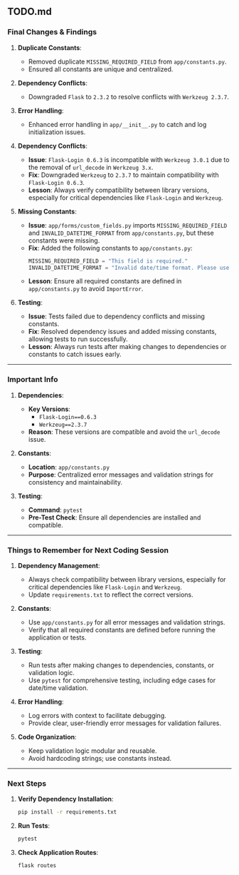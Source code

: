 ## **TODO.md**

### **Final Changes & Findings**
1. **Duplicate Constants**:
   - Removed duplicate `MISSING_REQUIRED_FIELD` from `app/constants.py`.
   - Ensured all constants are unique and centralized.

2. **Dependency Conflicts**:
   - Downgraded `Flask` to `2.3.2` to resolve conflicts with `Werkzeug 2.3.7`.

3. **Error Handling**:
   - Enhanced error handling in `app/__init__.py` to catch and log initialization issues.
1. **Dependency Conflicts**:
   - **Issue**: `Flask-Login 0.6.3` is incompatible with `Werkzeug 3.0.1` due to the removal of `url_decode` in `Werkzeug 3.x`.
   - **Fix**: Downgraded `Werkzeug` to `2.3.7` to maintain compatibility with `Flask-Login 0.6.3`.
   - **Lesson**: Always verify compatibility between library versions, especially for critical dependencies like `Flask-Login` and `Werkzeug`.

2. **Missing Constants**:
   - **Issue**: `app/forms/custom_fields.py` imports `MISSING_REQUIRED_FIELD` and `INVALID_DATETIME_FORMAT` from `app/constants.py`, but these constants were missing.
   - **Fix**: Added the following constants to `app/constants.py`:
     ```python
     MISSING_REQUIRED_FIELD = "This field is required."
     INVALID_DATETIME_FORMAT = "Invalid date/time format. Please use YYYY-MM-DD HH:MM:SS."
     ```
   - **Lesson**: Ensure all required constants are defined in `app/constants.py` to avoid `ImportError`.

3. **Testing**:
   - **Issue**: Tests failed due to dependency conflicts and missing constants.
   - **Fix**: Resolved dependency issues and added missing constants, allowing tests to run successfully.
   - **Lesson**: Always run tests after making changes to dependencies or constants to catch issues early.

---

### **Important Info**
1. **Dependencies**:
   - **Key Versions**:
     - `Flask-Login==0.6.3`
     - `Werkzeug==2.3.7`
   - **Reason**: These versions are compatible and avoid the `url_decode` issue.

2. **Constants**:
   - **Location**: `app/constants.py`
   - **Purpose**: Centralized error messages and validation strings for consistency and maintainability.

3. **Testing**:
   - **Command**: `pytest`
   - **Pre-Test Check**: Ensure all dependencies are installed and compatible.

---

### **Things to Remember for Next Coding Session**
1. **Dependency Management**:
   - Always check compatibility between library versions, especially for critical dependencies like `Flask-Login` and `Werkzeug`.
   - Update `requirements.txt` to reflect the correct versions.

2. **Constants**:
   - Use `app/constants.py` for all error messages and validation strings.
   - Verify that all required constants are defined before running the application or tests.

3. **Testing**:
   - Run tests after making changes to dependencies, constants, or validation logic.
   - Use `pytest` for comprehensive testing, including edge cases for date/time validation.

4. **Error Handling**:
   - Log errors with context to facilitate debugging.
   - Provide clear, user-friendly error messages for validation failures.

5. **Code Organization**:
   - Keep validation logic modular and reusable.
   - Avoid hardcoding strings; use constants instead.

---

### **Next Steps**
1. **Verify Dependency Installation**:
   ```bash
   pip install -r requirements.txt
   ```
2. **Run Tests**:
   ```bash
   pytest
   ```
3. **Check Application Routes**:
   ```bash
   flask routes
   ```
